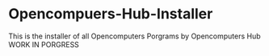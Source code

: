 # Opencompuers-Hub-Installer
This is the installer of all Opencomputers Porgrams by Opencomputers Hub
WORK IN PORGRESS
